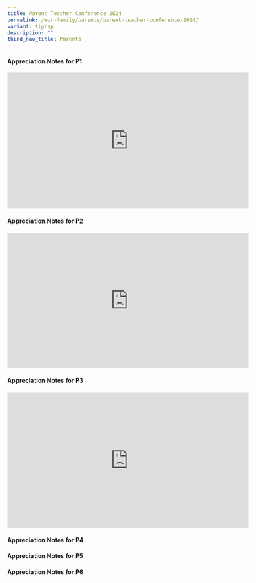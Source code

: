 ```yaml
---
title: Parent Teacher Conference 2024
permalink: /our-family/parents/parent-teacher-conference-2024/
variant: tiptap
description: ""
third_nav_title: Parents
---
```

<h4><strong>Appreciation Notes for P1</strong></h4>
<div class="iframe-wrapper">
<iframe height="315" width="560" allowfullscreen="true" frameborder="0" src="https://www.youtube.com/embed/WDkDGyfdOls?si=vhEcbCLuqiqLZJH3"></iframe>
</div>
<h4><strong>Appreciation Notes for P2</strong></h4>
<div class="iframe-wrapper">
<iframe height="315" width="560" allowfullscreen="true" frameborder="0" src="https://www.youtube.com/embed/oPbdLIUFy_4?si=Ks2GKcnN1Q0obKuH"></iframe>
</div>
<h4><strong>Appreciation Notes for P3</strong></h4>
<div class="iframe-wrapper">
<iframe height="315" width="560" allowfullscreen="true" frameborder="0" src="https://www.youtube.com/embed/yS_pCGVkk0o?si=ll7-Y8XVOOVNXCI6"></iframe>
</div>
<h4><strong>Appreciation Notes for P4</strong></h4>
<p></p>
<h4><strong>Appreciation Notes for P5</strong></h4>
<p></p>
<h4><strong>Appreciation Notes for P6</strong></h4>
<p></p>
<p></p>